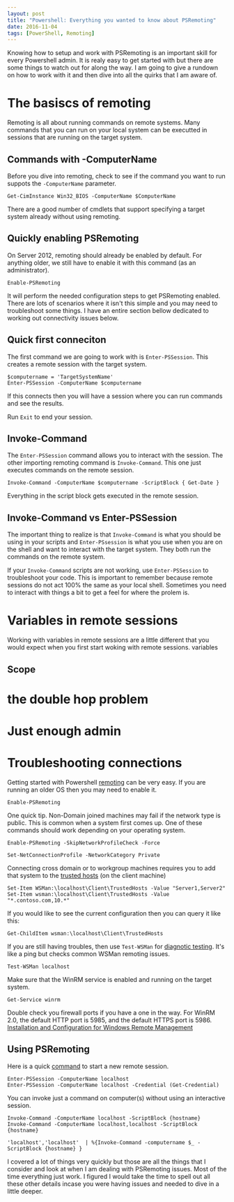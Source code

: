 ```yaml
---
layout: post
title: "Powershell: Everything you wanted to know about PSRemoting"
date: 2016-11-04
tags: [PowerShell, Remoting]
---
```


Knowing how to setup and work with PSRemoting is an important skill for every Powershell admin. It is realy easy to get started with but there are some things to watch out for along the way. I am going to give a rundown on how to work with it and then dive into all the quirks that I am aware of. 

# The basiscs of remoting

Remoting is all about running commands on remote systems. Many commands that you can run on your local system can be executted in sessions that are running on the target system.

## Commands with -ComputerName
Before you dive into remoting, check to see if the command you want to run suppots the `-ComputerName` parameter. 

    Get-CimInstance Win32_BIOS -ComputerName $ComputerName

There are a good number of cmdlets that support specifying a target system already without using remoting.

## Quickly enabling PSRemoting
On Server 2012, remoting should already be enabled by default. For anything older, we still have to enable it with this command (as an administrator). 

    Enable-PSRemoting

It will perform the needed configuration steps to get PSRemoting enabled. There are lots of scenarios where it isn't this simple and you may need to troubleshoot some things. I have an entire section bellow dedicated to working out connectivity issues below.

## Quick first conneciton
The first command we are going to work with is `Enter-PSSession`. This creates a remote session with the target system. 

    $computername = 'TargetSystemName'
    Enter-PSSession -ComputerName $computername

If this connects then you will have a session where you can run commands and see the results. 

Run `Exit` to end your session. 

## Invoke-Command
The `Enter-PSSession` command allows you to interact with the session. The other importing remoting command is `Invoke-Command`. This one just executes commands on the remote session.

    Invoke-Command -ComputerName $computername -ScriptBlock { Get-Date } 

Everything in the script block gets executed in the remote session.

## Invoke-Command vs Enter-PSSession
The important thing to realize is that `Invoke-Command` is what you should be using in your scripts and `Enter-PSsession` is what you use when you are on the shell and want to interact with the target system. They both run the commands on the remote system.

If your `Invoke-Command` scripts are not working, use `Enter-PSSession` to troubleshoot your code. This is important to remember because remote sessions do not act 100% the same as your local shell. Sometimes you need to interact with things a bit to get a feel for where the prolem is.

## 

# Variables in remote sessions
Working with variables in remote sessions are a little different that you would expect when you first start woking with remote sessions. variables



## Scope


# the double hop problem

# Just enough admin

# Troubleshooting connections


Getting started with Powershell [remoting](https://technet.microsoft.com/en-us/library/hh847900.aspx) can be very easy. If you are running an older OS then you may need to enable it.

    Enable-PSRemoting

One quick tip. Non-Domain joined machines may fail if the network type is public. This is common when a system first comes up. One of these commands should work depending on your operating system.

    Enable-PSRemoting -SkipNetworkProfileCheck -Force

    Set-NetConnectionProfile -NetworkCategory Private

Connecting cross domain or to workgroup machines requires you to add that system to the [trusted hosts](http://winintro.ru/windowspowershell2corehelp.en/html/f23b65e2-c608-485d-95f5-a8c20e00f1fc.htm) (on the client machine)

    Set-Item WSMan:\localhost\Client\TrustedHosts -Value "Server1,Server2"
    Set-Item wsman:\localhost\Client\TrustedHosts -Value "*.contoso.com,10.*"

If you would like to see the current configuration then you can query it like this:

    Get-ChildItem wsman:\localhost\Client\TrustedHosts

If you are still having troubles, then use `Test-WSMan` for [diagnotic testing](https://technet.microsoft.com/en-us/library/hh849873.aspx). It's like a ping but checks common WSMan remoting issues.

    Test-WSMan localhost

Make sure that the WinRM service is enabled and running on the target system.

    Get-Service winrm

Double check you firewall ports if you have a one in the way. For WinRM 2.0, the default HTTP port is 5985, and the default HTTPS port is 5986.
[Installation and Configuration for Windows Remote Management](https://msdn.microsoft.com/en-us/library/aa384372%28v=vs.85%29.aspx?f=255&MSPPError=-2147217396)


## Using PSRemoting

Here is a quick [command](https://technet.microsoft.com/en-us/library/hh849707.aspx) to start a new remote session.

    Enter-PSSession -ComputerName localhost
    Enter-PSSession -ComputerName localhost -Credential (Get-Credential)


You can invoke just a command on computer(s) without using an interactive session.

    Invoke-Command -ComputerName localhost -ScriptBlock {hostname}
    Invoke-Command -ComputerName localhost,localhost -ScriptBlock {hostname}

    'localhost','localhost'  | %{Invoke-Command -computername $_ -ScriptBlock {hostname} }

I covered a lot of things very quickly but those are all the things that I consider and look at when I am dealing with PSRemoting issues. Most of the time everything just work. I figured I would take the time to spell out all these other details incase you were having issues and needed to dive in a little deeper. 
